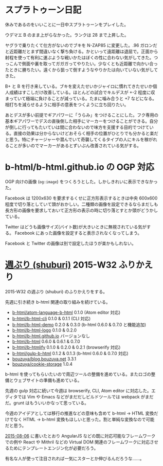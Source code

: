 # スプラトゥーン日記

休みであるのをいいことに一日中スプラトゥーンをプレイした。

ウデマエ B のまま上がらなかった。ランクは 28 まで上昇した。

ヤグラで乗りたくて仕方がないのでブキを N-ZAP85 に変更した。.96 ガロンだと近距離だとまず間違いなく撃ち負ける。かといって遠距離は退屈で。正面から射程を使って有利に運ぶような戦いかたはぼくの性に合わない気がしてきた。つっこんで側面や裏を取ってガガガってやりたい。少なくとも近距離で向かい合ったときに勝ちたい。遠くから狙って倒すようなやりかたは向いていない気がしてきた。

B+ と B を行き来している。ブキを変えたせいかジャイロに慣れてきたせいか個人成績はすこしだけ改善している。ほとんどの試合でキルデスが +-2 程度に収まっていて極端に負けることが減っている。たまに噛み合うと +7 などになる。相打ちを減らせるように相手の意表をつくように立ち回りたい。

あとデスが多い前提でギアパワーに「うらみ」をつけることにした。フク専用の基本ギアパワーでデスの直後倒した相手にマーカーをつけることができる。自分が倒しに行ってもたいていは間に合わないので味方を支援する目的でつけている。直接の効果は分からないけどおそらく相手の位置がひとりでも分かると楽だと思う。特にチャージャーや潜んでいて奇襲してくるタイプの人にキルを稼がれることが多いのでマーカーがあるとずいぶん改善されている気がする。

# b-html/b-html.github.io の OGP 対応

OGP 向けの画像 (`og:image`) をつくろうとした。しかしきれいに表示できなかった。

Facebook は 1200x630 を要求するくせに正方形表示するときは中央 600x600 程度で切り落としていて頭がおかしい。二種類の画像を設定できるならまだしも長方形の画像を要求しておいて正方形の表示の時に切り落とすとか頭がどうかしている。

Twitter はどうも画像サイズ(バイト数)が大きいときに無視されている気がする。 Facebook にあった画像を設定すると表示されなくなってしまう。

Facebook と Twitter の画像は別で設定したほうが楽かもしれない。

# [週ぶり (shuburi)][shuburi] 2015-W32 ふりかえり

2015-W32 の週ぶり (shuburi) のふりかえりをする。

先週に引き続き b-html 関連の取り組みを続けている。

- [b-html/atom-language-b-html][] 0.1.0 (Atom editor 対応)
- [b-html/b-html-cli][] 0.1.0 & 0.1.1 (CLI 対応)
- [b-html/b-html-demo][] 0.2.0 & 0.3.0 (b-html 0.6.0 & 0.7.0 と機能追加)
- [b-html/b-html-logo][] 0.1.0 & 0.2.0
- [b-html/b-html.github.io][] バージョンなし
- [b-html/b-html][] 0.6.0 & 0.6.1 & 0.7.0
- [b-html/b-htmlify][] 0.1.0 & 0.2.0 & 0.2.1 (browserify 対応)
- [b-html/gulp-b-html][] 0.1.2 & 0.1.3 (b-html 0.6.0 & 0.7.0 対応)
- [bouzuya/blog.bouzuya.net][] 3.3.1
- [bouzuya/cookie-storage][] 1.0.4

b-html を使ってもらいたいので周辺ツールの整備を進めている。またロゴの整備とウェブサイトの準備も進めている。

先週の gulp 対応に続いて今週は browserify, CLI, Atom editor に対応した。エディタでは Vim や Emacs などがまだだしビルドツールでは webpack がまだだ。grunt はもういいかなって思っている。

今週のアイデアとしては移行の推進などの意味も含めて b-html → HTML 変換だけでなく HTML → b-html 変換もほしいと思った。割と単純な変換なので可能だと思う。

[2015-08-06][] に書いたとおり AngularJS などの既に対応可能なフレームワークでの例や React や Mithril などの Virtual DOM 関連のフレームワークに対応させるためにテンプレートエンジン化が必要だろう。

有名な人が使って注目されれば一気にスターとか伸びるんだろうな……。

[shuburi]: http://shuburi.org
[2015-08-06]: https://blog.bouzuya.net/2015/08/06/
[b-html/atom-language-b-html]: https://github.com/b-html/atom-language-b-html
[b-html/b-html-cli]: https://github.com/b-html/b-html-cli
[b-html/b-html-demo]: https://github.com/b-html/b-html-demo
[b-html/b-html-logo]: https://github.com/b-html/b-html-logo
[b-html/b-html.github.io]: https://github.com/b-html/b-html.github.io
[b-html/b-html]: https://github.com/b-html/b-html
[b-html/b-htmlify]: https://github.com/b-html/b-htmlify
[b-html/gulp-b-html]: https://github.com/b-html/gulp-b-html
[bouzuya/blog.bouzuya.net]: https://github.com/bouzuya/blog.bouzuya.net
[bouzuya/cookie-storage]: https://github.com/bouzuya/cookie-storage
